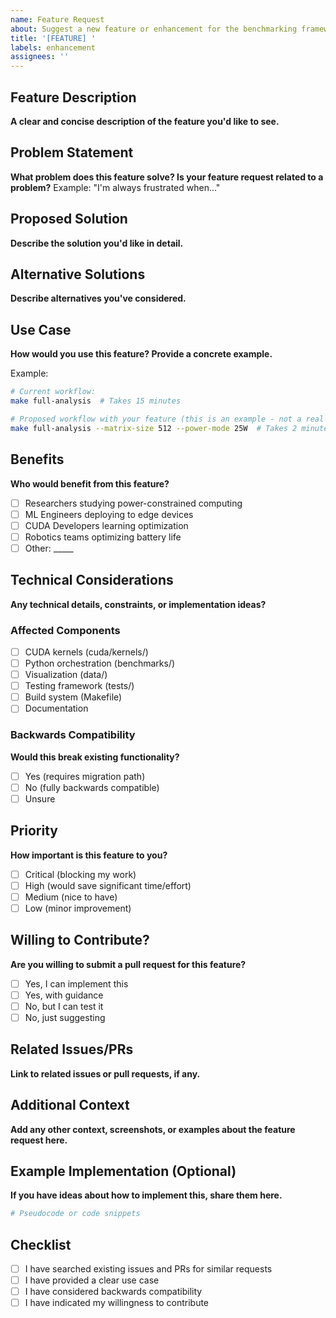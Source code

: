 ```yaml
---
name: Feature Request
about: Suggest a new feature or enhancement for the benchmarking framework
title: '[FEATURE] '
labels: enhancement
assignees: ''
---
```


## Feature Description
**A clear and concise description of the feature you'd like to see.**

## Problem Statement
**What problem does this feature solve? Is your feature request related to a problem?**
Example: "I'm always frustrated when..."

## Proposed Solution
**Describe the solution you'd like in detail.**

## Alternative Solutions
**Describe alternatives you've considered.**

## Use Case
**How would you use this feature? Provide a concrete example.**

Example:
```bash
# Current workflow:
make full-analysis  # Takes 15 minutes

# Proposed workflow with your feature (this is an example - not a real command yet):
make full-analysis --matrix-size 512 --power-mode 25W  # Takes 2 minutes
```

## Benefits
**Who would benefit from this feature?**
- [ ] Researchers studying power-constrained computing
- [ ] ML Engineers deploying to edge devices
- [ ] CUDA Developers learning optimization
- [ ] Robotics teams optimizing battery life
- [ ] Other: _____

## Technical Considerations
**Any technical details, constraints, or implementation ideas?**

### Affected Components
- [ ] CUDA kernels (cuda/kernels/)
- [ ] Python orchestration (benchmarks/)
- [ ] Visualization (data/)
- [ ] Testing framework (tests/)
- [ ] Build system (Makefile)
- [ ] Documentation

### Backwards Compatibility
**Would this break existing functionality?**
- [ ] Yes (requires migration path)
- [ ] No (fully backwards compatible)
- [ ] Unsure

## Priority
**How important is this feature to you?**
- [ ] Critical (blocking my work)
- [ ] High (would save significant time/effort)
- [ ] Medium (nice to have)
- [ ] Low (minor improvement)

## Willing to Contribute?
**Are you willing to submit a pull request for this feature?**
- [ ] Yes, I can implement this
- [ ] Yes, with guidance
- [ ] No, but I can test it
- [ ] No, just suggesting

## Related Issues/PRs
**Link to related issues or pull requests, if any.**

## Additional Context
**Add any other context, screenshots, or examples about the feature request here.**

## Example Implementation (Optional)
**If you have ideas about how to implement this, share them here.**

```python
# Pseudocode or code snippets
```

## Checklist
- [ ] I have searched existing issues and PRs for similar requests
- [ ] I have provided a clear use case
- [ ] I have considered backwards compatibility
- [ ] I have indicated my willingness to contribute
